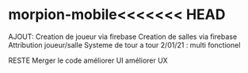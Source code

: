 # morpion-mobile<<<<<<< HEAD


AJOUT:
Creation de joueur via firebase
Creation de salles via firebase
Attribution joueur/salle
Systeme de tour a tour
2/01/21 : multi fonctionel

RESTE
Merger le code
améliorer UI
améliorer UX
